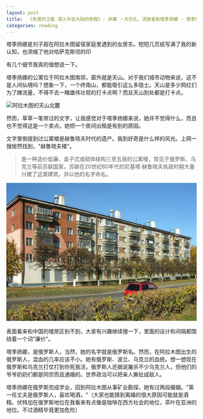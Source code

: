 ```yaml
---
layout: post
title:  《失落的卫星 深入中亚大陆的旅程》- 序幕 －大巴扎、流放者和塔季扬娜 - 塔季扬娜
categories: reading
---
```


塔季扬娜是刘子超在阿拉木图留宿家庭里遇到的女房东。短短几页纸写满了我的新认知，也浓缩了他对哈萨克斯坦的印

有几个细节我真的很想说一下。

塔季扬娜的公寓位于阿拉木图南郊，窗外就是天山。对于我们城市动物来说，这不是人间仙境吗？想象一下，一个终南山，都能吸引这么多隐士。天山是多少网红们为了蹭流量，不得不去一睹雄伟壮观的打卡点啊？而且天山到处都是打卡点。

![阿拉木图的天山北麓](../../assets/失落的卫星/阿拉木图天山北麓.jpeg)

然而，草草一笔带过的文字，让我感觉对于塔季扬娜来说，她并不觉得什么，而且也不觉得这是一个卖点。她把一个房间出租是有别的原因。

文字里倒提到过公寓楼是赫鲁晓夫时代的遗产。我到好奇是什么样的风光。上网一搜居然找到，"赫鲁晓夫楼"。 

> 是一种造价低廉、盒子式或砌体结构三至五层的公寓楼，常见于俄罗斯、乌克兰等前苏联国家。苏联在20世纪60年代的尼基塔·赫鲁晓夫执政时期大量兴建了这类建筑，并以他的名字命名。

![赫鲁晓夫楼](../../assets/失落的卫星/赫鲁晓夫楼.jpg)

表面看来和中国的楼房区别不到，大家有兴趣继续搜一下，里面的设计和间隔都围绕着一个词"廉价"。

塔季扬娜，是俄罗斯人，当然，她的名字就是俄罗斯名。然而，在阿拉木图出生的俄罗斯人，混血的几率应该不小。她有俄罗斯、波兰、乌克兰的血统。想一想现在俄罗斯和乌克兰打仗打到你死我活，俄罗斯人还据说屠杀不少乌克兰人，但他们的爷爷奶奶们都是同宗而且通婚的。世界政治可以把亲人撕扯成敌人。

塔季扬娜在俄罗斯完成学业，回到阿拉木图从事矿业勘探，她有过两段婚姻。"第一任丈夫是俄罗斯人，喜欢喝酒，"（大家也能猜到离婚的很大原因可能就是酒精。伏特加在俄罗斯地位在我看来有点像是咖啡在西方社会的地位，茶叶在亚洲的地位。不过酒精毕竟更加危险）

